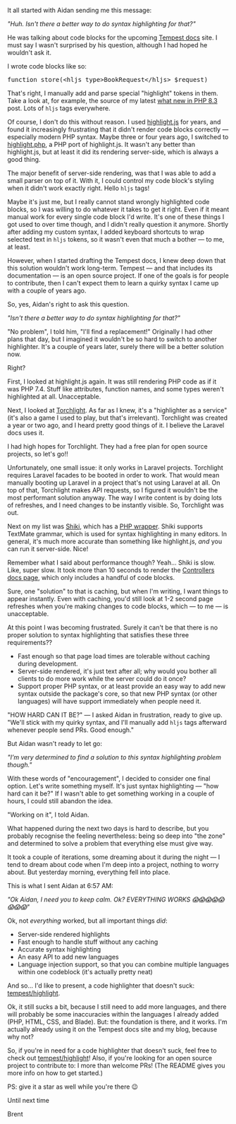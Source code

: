 It all started with Aidan sending me this message:

_"Huh. Isn't there a better way to do syntax highlighting for that?"_

He was talking about code blocks for the upcoming [Tempest docs](https://tempestphp.com/) site. I must say I wasn't surprised by his question, although I had hoped he wouldn't ask it.

I wrote code blocks like so:

<pre>function store(&lt;hljs type&gt;BookRequest&lt;/hljs&gt; $request)</pre>

That's right, I manually add and parse special "highlight" tokens in them. Take a look at, for example, the source of my latest [what new in PHP 8.3](https://github.com/brendt/stitcher.io/blob/master/src/content/blog/2023-03-17-new-in-php-83.md) post. Lots of `hljs` tags everywhere.

Of course, I don't do this without reason. I used [highlight.js](https://highlightjs.org/) for years, and found it increasingly frustrating that it didn't render code blocks correctly — especially modern PHP syntax. Maybe three or four years ago, I switched to [highlight.php](https://github.com/scrivo/highlight.php), a PHP port of highlight.js. It wasn't any better than highlight.js, but at least it did its rendering server-side, which is always a good thing.

The major benefit of server-side rendering, was that I was able to add a small parser on top of it. With it, I could control my code block's styling when it didn't work exactly right. Hello `hljs` tags!

Maybe it's just me, but I really cannot stand wrongly highlighted code blocks, so I was willing to do whatever it takes to get it right. Even if it meant manual work for every single code block I'd write. It's one of these things I got used to over time though, and I didn't really question it anymore. Shortly after adding my custom syntax, I added keyboard shortcuts to wrap selected text in `hljs` tokens, so it wasn't even that much a bother — to me, at least.

However, when I started drafting the Tempest docs, I knew deep down that this solution wouldn't work long-term. Tempest — and that includes its documentation — is an open source project. If one of the goals is for people to contribute, then I can't expect them to learn a quirky syntax I came up with a couple of years ago.

So, yes, Aidan's right to ask this question.

_"Isn't there a better way to do syntax highlighting for that?"_

"No problem", I told him, "I'll find a replacement!" Originally I had other plans that day, but I imagined it wouldn't be so hard to switch to another highlighter. It's a couple of years later, surely there will be a better solution now.

Right?

First, I looked at highlight.js again. It was still rendering PHP code as if it was PHP 7.4. Stuff like attributes, function names, and some types weren't highlighted at all. Unacceptable.

Next, I looked at [Torchlight](https://torchlight.dev/). As far as I knew, it's a "highlighter as a service" (it's also a game I used to play, but that's irrelevant). Torchlight was created a year or two ago, and I heard pretty good things of it. I believe the Laravel docs uses it.

I had high hopes for Torchlight. They had a free plan for open source projects, so let's go!!

Unfortunately, one small issue: it only works in Laravel projects. Torchlight requires Laravel facades to be booted in order to work. That would mean manually booting up Laravel in a project that's not using Laravel at all. On top of that, Torchlight makes API requests, so I figured it wouldn't be the most performant solution anyway. The way I write content is by doing lots of refreshes, and I need changes to be instantly visible. So, Torchlight was out.

Next on my list was [Shiki](https://github.com/shikijs/shiki), which has a [PHP wrapper](https://github.com/spatie/shiki-php). Shiki supports TextMate grammar, which is used for syntax highlighting in many editors. In general, it's  much more accurate than something like highlight.js, _and_ you can run it server-side. Nice!

Remember what I said about performance though? Yeah… Shiki is slow. Like, super slow. It took more than 10 seconds to render the [Controllers docs page](https://tempestphp.com/02-controllers), which only includes a handful of code blocks.

Sure, one "solution" to that is caching, but when I'm writing, I want things to appear instantly. Even with caching, you'd still look at 1-2 second page refreshes when you're making changes to code blocks, which — to me — is unacceptable.

At this point I was becoming frustrated. Surely it can't be that there is no proper solution to syntax highlighting that satisfies these three requirements??

- Fast enough so that page load times are tolerable without caching during development.
- Server-side rendered, it's just text after all; why would you bother all clients to do more work while the server could do it once?
- Support proper PHP syntax, or at least provide an easy way to add new syntax outside the package's core, so that new PHP syntax (or other languages) will have support immediately when people need it.

"HOW HARD CAN IT BE?" — I asked Aidan in frustration, ready to give up. "We'll stick with my quirky syntax, and I'll manually add `hljs` tags afterward whenever people send PRs. Good enough."

But Aidan wasn't ready to let go:

_"I’m very determined to find a solution to this syntax highlighting problem though."_

With these words of "encouragement", I decided to consider one final option. Let's write something myself. It's just syntax highlighting — "how hard can it be?" If I wasn't able to get something working in a couple of hours, I could still abandon the idea.

"Working on it", I told Aidan.

What happened during the next two days is hard to describe, but you probably recognise the feeling nevertheless: being so deep into "the zone" and determined to solve a problem that everything else must give way.

It took a couple of iterations, some dreaming about it during the night — I tend to dream about code when I'm deep into a project, nothing to worry about. But yesterday morning, everything fell into place.

This is what I sent Aidan at 6:57 AM:

_"Ok Aidan, I need you to keep calm. Ok?
EVERYTHING WORKS 😱😱😱😱😱😱😱😱"_

Ok, not _everything_ worked, but all important things _did_:

- Server-side rendered highlights
- Fast enough to handle stuff without any caching
- Accurate syntax highlighting
- An easy API to add new languages
- Language injection support, so that you can combine multiple languages within one codeblock (it's actually pretty neat)

And so… I'd like to present, a code highlighter that doesn't suck: [tempest/highlight](https://github.com/tempestphp/highlight).

Ok, it still sucks a bit, because I still need to add more languages, and there will probably be some inaccuracies within the languages I already added (PHP, HTML, CSS, and Blade). But: the foundation is there, and it works. I'm actually already using it on the Tempest docs site and my blog, because why not?

So, if you're in need for a code highlighter that doesn't suck, feel free to check out [tempest/highlight](https://github.com/tempestphp/highlight)! Also, if you're looking for an open source project to contribute to: I more than welcome PRs! (The README gives you more info on how to get started.)

PS: give it a star as well while you're there 😉

Until next time

Brent